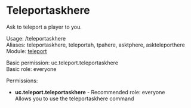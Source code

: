Teleportaskhere
====
Ask to teleport a player to you.

Usage: /teleportaskhere <Player><br>
Aliases: teleportaskhere, teleportah, tpahere, asktphere, askteleporthere<br>
Module: [teleport](../modules/teleport.md)<br>

Basic permission: uc.teleport.teleportaskhere<br>
Basic role: everyone<br>

Permissions: <br>
* **uc.teleport.teleportaskhere** - Recommended role: everyone<br>Allows you to use the teleportaskhere command
